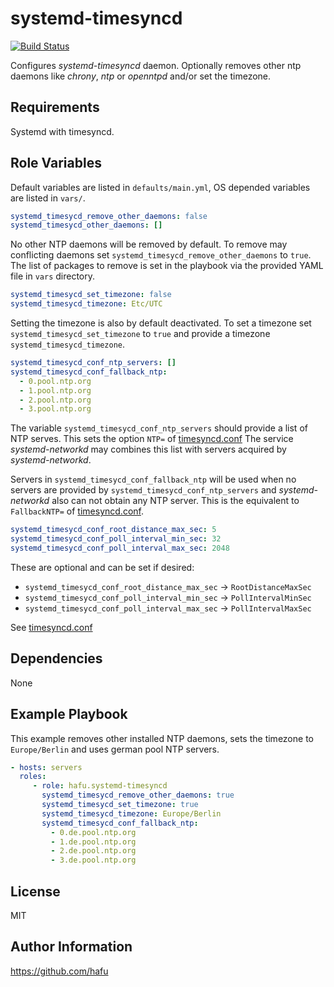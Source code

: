 systemd-timesyncd
=================

[![Build Status](https://api.travis-ci.org/hafu/ansible-role-systemd-timesyncd.svg?branch=master)](https://travis-ci.com/hafu/ansible-role-systemd-timesyncd)

Configures *systemd-timesyncd* daemon. Optionally removes other ntp daemons 
like *chrony*, *ntp* or *openntpd* and/or set the timezone.

Requirements
------------

Systemd with timesyncd.

Role Variables
--------------

Default variables are listed in `defaults/main.yml`, OS depended variables are
listed in `vars/`.

```yaml
systemd_timesycd_remove_other_daemons: false
systemd_timesycd_other_daemons: []
```

No other NTP daemons will be removed by default. To remove may conflicting 
daemons set `systemd_timesycd_remove_other_daemons` to `true`. The list of
packages to remove is set in the playbook via the provided YAML file in `vars`
directory.

```yaml
systemd_timesycd_set_timezone: false
systemd_timesycd_timezone: Etc/UTC
```

Setting the timezone is also by default deactivated. To set a timezone set
`systemd_timesycd_set_timezone` to `true` and provide a timezone 
`systemd_timesycd_timezone`.

```yaml
systemd_timesycd_conf_ntp_servers: []
systemd_timesycd_conf_fallback_ntp:
  - 0.pool.ntp.org
  - 1.pool.ntp.org
  - 2.pool.ntp.org
  - 3.pool.ntp.org
```

The variable `systemd_timesycd_conf_ntp_servers` should provide a list of NTP
serves. This sets the option `NTP=` of 
[timesyncd.conf](https://www.freedesktop.org/software/systemd/man/timesyncd.conf.html)
The service *systemd-networkd* may combines this list with servers acquired by
*systemd-networkd*.

Servers in `systemd_timesycd_conf_fallback_ntp` will be used when no servers
are provided by `systemd_timesycd_conf_ntp_servers` and *systemd-networkd*
also can not obtain any NTP server. This is the equivalent to `FallbackNTP=` of
[timesyncd.conf](https://www.freedesktop.org/software/systemd/man/timesyncd.conf.html).

```yaml
systemd_timesycd_conf_root_distance_max_sec: 5
systemd_timesycd_conf_poll_interval_min_sec: 32
systemd_timesycd_conf_poll_interval_max_sec: 2048
```

These are optional and can be set if desired:
*  `systemd_timesycd_conf_root_distance_max_sec` -> `RootDistanceMaxSec`
*  `systemd_timesycd_conf_poll_interval_min_sec` -> `PollIntervalMinSec`
*  `systemd_timesycd_conf_poll_interval_max_sec` -> `PollIntervalMaxSec`

See [timesyncd.conf](https://www.freedesktop.org/software/systemd/man/timesyncd.conf.html) 

Dependencies
------------

None

Example Playbook
----------------

This example removes other installed NTP daemons, sets the timezone to
`Europe/Berlin` and uses german pool NTP servers. 

```yaml
- hosts: servers
  roles:
     - role: hafu.systemd-timesyncd
       systemd_timesycd_remove_other_daemons: true
       systemd_timesycd_set_timezone: true
       systemd_timesycd_timezone: Europe/Berlin
       systemd_timesycd_conf_fallback_ntp:
         - 0.de.pool.ntp.org
         - 1.de.pool.ntp.org
         - 2.de.pool.ntp.org
         - 3.de.pool.ntp.org
```

License
-------

MIT

Author Information
------------------

https://github.com/hafu